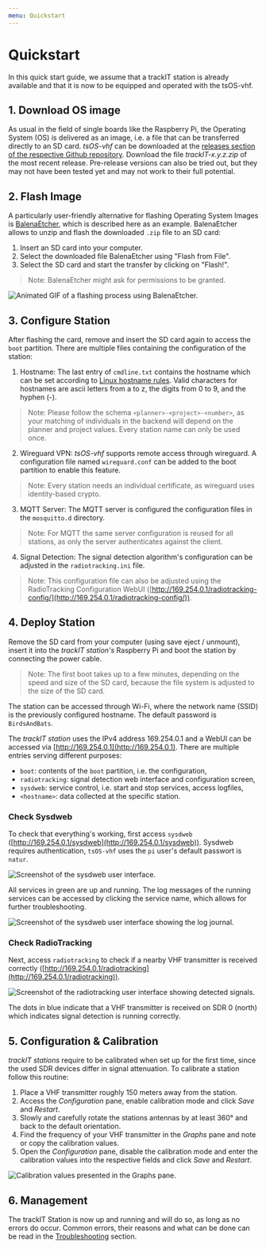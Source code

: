 ```yaml
---
menu: Quickstart
---
```


# Quickstart
In this quick start guide, we assume that a trackIT station is already available and that it is now to be equipped and operated with the tsOS-vhf.

## 1. Download OS image
As usual in the field of single boards like the Raspberry Pi, the Operating System (OS) is delivered as an image, i.e. a file that can be transferred directly to an SD card.
*tsOS-vhf* can be downloaded at the [releases section of the respective Github repository](https://github.com/trackIT-Systems/tsOS-vhf/releases). 
Download the file *trackIT-x.y.z.zip* of the most recent release. 
Pre-release versions can also be tried out, but they may not have been tested yet and may not work to their full potential.


## 2. Flash Image
A particularly user-friendly alternative for flashing Operating System Images is [BalenaEtcher](https://www.balena.io/etcher/), which is described here as an example. 
BalenaEtcher allows to unzip and flash the downloaded `.zip` file to an SD card:

1. Insert an SD card into your computer.
2. Select the downloaded file BalenaEtcher using "Flash from File".
3. Select the SD card and start the transfer by clicking on "Flash!".

> Note: BalenaEtcher might ask for permissions to be granted.

![Animated GIF of a flashing process using BalenaEtcher.](assets/balenaetcher.gif)

## 3. Configure Station
After flashing the card, remove and insert the SD card again to access the `boot` partition.
There are multiple files containing the configuration of the station:

1. Hostname: The last entry of `cmdline.txt` contains the hostname which can be set according to [Linux hostname rules](https://man7.org/linux/man-pages/man7/hostname.7.html). Valid characters for hostnames are ascii letters from a to z, the digits from 0 to 9, and the hyphen (-).
> Note: Please follow the schema `<planner>-<project>-<number>`, as your matching of individuals in the backend will depend on the planner and project values. Every station name can only be used once. 

2. Wireguard VPN: *tsOS-vhf* supports remote access through wireguard. A configuration file named `wireguard.conf` can be added to the boot partition to enable this feature.
> Note: Every station needs an individual certificate, as wireguard uses identity-based crypto.

3. MQTT Server: The MQTT server is configured the configuration files in the `mosquitto.d` directory. 
> Note: For MQTT the same server configuration is reused for all stations, as only the server authenticates against the client. 

4. Signal Detection: The signal detection algorithm's configuration can be adjusted in the `radiotracking.ini` file.
> Note: This configuration file can also be adjusted using the RadioTracking Configuration WebUI ([http://169.254.0.1/radiotracking-config/](http://169.254.0.1/radiotracking-config/)).


## 4. Deploy Station
Remove the SD card from your computer (using save eject / unmount), insert it into the *trackIT station's* Raspberry Pi and boot the station by connecting the power cable.

> Note: The first boot takes up to a few minutes, depending on the speed and size of the SD card, because the file system is adjusted to the size of the SD card. 

The station can be accessed through Wi-Fi, where the network name (SSID) is the previously configured hostname. 
The default password is `BirdsAndBats`.

The *trackIT station* uses the IPv4 address 169.254.0.1 and a WebUI can be accessed via [http://169.254.0.1](http://169.254.0.1). 
There are multiple entries serving different purposes:

* `boot`: contents of the `boot` partition, i.e. the configuration,
* `radiotracking`: signal detection web interface and configuration screen,
* `sysdweb`: service control, i.e. start and stop services, access logfiles,
* `<hostname>`: data collected at the specific station.

### Check Sysdweb
To check that everything's working, first access `sysdweb` ([http://169.254.0.1/sysdweb](http://169.254.0.1/sysdweb)).
Sysdweb requires authentication, `tsOS-vhf` uses the `pi` user's default passwort is `natur`. 

![Screenshot of the sysdweb user interface.](assets/sysdweb.png)

All services in green are up and running. The log messages of the running services can be accessed by clicking the service name, which allows for further troubleshooting.

![Screenshot of the sysdweb user interface showing the log journal.](assets/sysdweb-journal.png)

### Check RadioTracking
Next, access `radiotracking` to check if a nearby VHF transmitter is received correctly ([http://169.254.0.1/radiotracking](http://169.254.0.1/radiotracking)).

![Screenshot of the radiotracking user interface showing detected signals.](assets/radiotracking-signals.png)

The dots in blue indicate that a VHF transmitter is received on SDR 0 (north) which indicates signal detection is running correctly. 

## 5. Configuration & Calibration
*trackIT stations* require to be calibrated when set up for the first time, since the used SDR devices differ in signal attenuation. To calibrate a station follow this routine: 

1. Place a VHF transmitter roughly 150 meters away from the station.
2. Access the *Configuration* pane, enable calibration mode and click *Save* and *Restart*.
3. Slowly and carefully rotate the stations antennas by at least 360° and back to the default orientation.
4. Find the frequency of your VHF transmitter in the *Graphs* pane and note or copy the calibration values.
5. Open the *Configuration* pane, disable the calibration mode and enter the calibration values into the respective fields and click *Save* and *Restart*.

![Calibration values presented in the *Graphs* pane.](assets/radiotracking-calibration.png)

## 6. Management

The trackIT Station is now up and running and will do so, as long as no errors do occur. Common errors, their reasons and what can be done can be read in the [Troubleshooting](./Troubleshooting.html) section.
